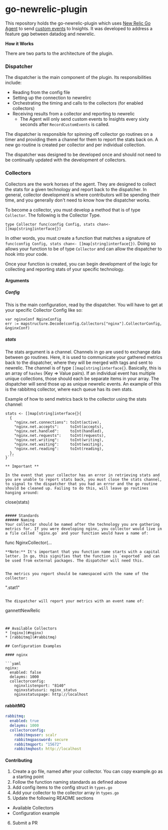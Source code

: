 # go-newrelic-plugin

This repository holds the go-newrelic-plugin which uses [New Relic Go Agent](https://github.com/newrelic/go-agent) to send [custom events](https://docs.newrelic.com/docs/insights/new-relic-insights/custom-events/inserting-custom-events-new-relic-apm-agents) to Insights. It was developed to address a feature gap between datadog and newrelic.

**How it Works**

There are two parts to the architecture of the plugin.

### Dispatcher

The dispatcher is the main component of the plugin. Its responsibilities include:
  - Reading from the config file
  - Setting up the connection to newrelirc
  - Orchestrating the timing and calls to the collectors (for enabled collectors)
  - Receiving results from a collector and reporting to newrelic
    - The Agent will only send custom events to Insights every sixty seconds after `RecordCustomEvents` is called.


The dispatcher is responsible for spinning off collector go routines on a timer and providing them a channel for them to report the stats back on. A new go routine is created per collector and per individual collection.

The dispatcher was designed to be developed once and should not need to be continually updated with the development of collectors.

### Collectors

Collectors are the work horses of the agent. They are designed to collect the stats for a given technology and report back to the dispatcher. In general, collector development is where contributors will be spending their time, and you generally don't need to know how the dispatcher works.

To become a collector, you must develop a method that is of type `Collector`. The following is the Collector Type.

```type Collector func(config Config, stats chan<- []map[string]interface{})```

In other words, you must create a function that matches a signature of `func(config Config, stats chan<- []map[string]interface{})`. Doing so allows your function to be of type `Collector` and can allow the dispatcher to hook into your code.

Once your function is created, you can begin development of the logic for collecting and reporting stats of your specific technology.

#### Arguments
##### Config

This is the main configuration, read by the dispatcher. You will have to get at your specific Collector Config like so:

```
var nginxConf NginxConfig
err := mapstructure.Decode(config.Collectors["nginx"].CollectorConfig, &nginxConf)
```

##### stats

The stats argument is a channel. Channels in go are used to exchange data between go routines. Here, it is used to communicate your gathered metrics back to the dispatcher, where they will be merged with tags and sent to newrelic. The channel is of type `[]map[string]interface{}`. Basically, this is an array of `hashes` (Key => Value pairs). If an individual event has multiple unique collections, those should each be separate items in your array. The dispatcher will send those up as unique newrelic events. An example of this is the rabbitmq collector, where each queue has its own stats.

Example of how to send metrics back to the collector using the stats channel:
```
stats <- []map[string]interface{}{
  {
    "nginx.net.connections": toInt(active),
    "nginx.net.accepts":     toInt(accepts),
    "nginx.net.handled":     toInt(handled),
    "nginx.net.requests":    toInt(requests),
    "nginx.net.writing":     toInt(writing),
    "nginx.net.waiting":     toInt(waiting),
    "nginx.net.reading":     toInt(reading),
  },
}```

** Important **

In the event that your collector has an error in retrieving stats and you are unable to report stats back, you must close the stats channel, to signal to the dispatcher that you had an error and the go routine should be cleaned up. Failing to do this, will leave go routines hanging around:

```
close(stats)
```

##### Standards
###### Naming
Your collector should be named after the technology you are gathering metrics for. If you were developing nginx, you collector would live in a file called `nginx.go` and your function would have a name of:

```
func NginxCollector(...
```
**Note:** It's important that you function name starts with a capital letter. In go, this signifies that the function is `exported` and can be used from external packages. The dispatcher will need this.


The metrics you report should be namespaced with the name of the collector:

```
"<collector>.stat1"
```

The dispatcher will report your metrics with an event name of:

```
gannettNewRelic<CollectorName>
```


## Available Collectors
* [nginx](#nginx)
* [rabbitmq](#rabbitmq)

## Configuration Examples

#### nginx

```yaml
nginx:
  enabled: false
  delayms: 1000
  collectorconfig:
    nginxlistenport: "8140"
    nginxstatusuri: nginx_status
    nginxstatuspage: http://localhost
```

#### rabbitMQ

```yaml
rabbitmq:
  enabled: true
  delayms: 1000
  collectorconfig:
    rabbitmquser: scalr
    rabbitmqpassword: secure
    rabbitmqport: "15672"
    rabbitmqhost: http://localhost
```


#### Contributing

1. Create a go file, named after your collector. You can copy example.go as a starting point
2. Follow the function naming standards as defined above
3. Add config items to the config struct in `types.go`
4. Add your collector to the collector array in `types.go`
5. Update the following README sections
  - Available Collectors
  - Configuration example
6. Submit a PR
